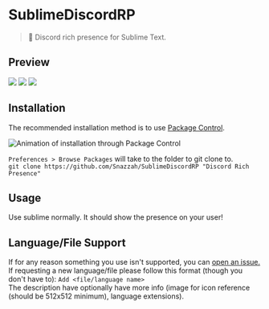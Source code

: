 # SublimeDiscordRP
> 📄 Discord rich presence for Sublime Text.

## Preview
![](https://modeus.is-inside.me/O77P2hjS.png) ![](https://modeus.is-inside.me/vUbc3hc1.png)
![](https://modeus.is-inside.me/nq9TArwi.png)  

## Installation
The recommended installation method is to use [Package Control](https://packagecontrol.io/packages/Discord%20Rich%20Presence).

![Animation of installation through Package Control](https://camo.githubusercontent.com/ff3df50a4bad4b83b2072550c1d8cf6f5d55d159/68747470733a2f2f692e696d6775722e636f6d2f737a7475474f572e676966)

`Preferences > Browse Packages` will take to the folder to git clone to.  
`git clone https://github.com/Snazzah/SublimeDiscordRP "Discord Rich Presence"`

## Usage
Use sublime normally. It should show the presence on your user!

## Language/File Support 
If for any reason something you use isn't supported, you can [open an issue.](https://github.com/Snazzah/SublimeDiscordRP/issues/new)  
If requesting a new language/file please follow this format (though you don't have to): `Add <file/language name>`  
The description have optionally have more info (image for icon reference (should be 512x512 minimum), language extensions).
